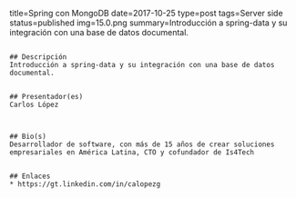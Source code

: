 title=Spring con MongoDB
date=2017-10-25
type=post
tags=Server side
status=published
img=15.0.png
summary=Introducción a spring-data y su integración con una base de datos documental.
~~~~~~

## Descripción
Introducción a spring-data y su integración con una base de datos documental.


## Presentador(es)
Carlos López



## Bio(s)
Desarrollador de software, con más de 15 años de crear soluciones empresariales en América Latina, CTO y cofundador de Is4Tech


## Enlaces
* https://gt.linkedin.com/in/calopezg
